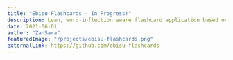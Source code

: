 ```yaml
---
title: "Ebisu Flashcards - In Progress!"
description: Lean, word-inflection aware flashcard application based on the Ebisu algorithm
date: 2021-06-01
author: "ZanSara"
featuredImage: "/projects/ebisu-flashcards.png"
externalLink: https://github.com/ebisu-flashcards
---
```

